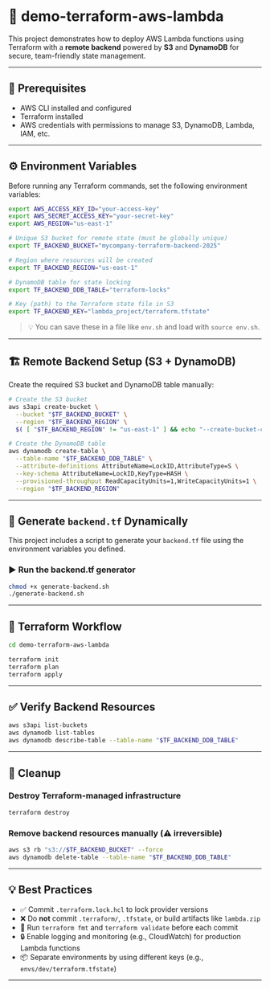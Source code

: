 # 🚀 demo-terraform-aws-lambda

This project demonstrates how to deploy AWS Lambda functions using Terraform with a **remote backend** powered by **S3** and **DynamoDB** for secure, team-friendly state management.

---

## 🌱 Prerequisites

- AWS CLI installed and configured
- Terraform installed
- AWS credentials with permissions to manage S3, DynamoDB, Lambda, IAM, etc.

---

## ⚙️ Environment Variables

Before running any Terraform commands, set the following environment variables:

```bash
export AWS_ACCESS_KEY_ID="your-access-key"
export AWS_SECRET_ACCESS_KEY="your-secret-key"
export AWS_REGION="us-east-1"

# Unique S3 bucket for remote state (must be globally unique)
export TF_BACKEND_BUCKET="mycompany-terraform-backend-2025"

# Region where resources will be created
export TF_BACKEND_REGION="us-east-1"

# DynamoDB table for state locking
export TF_BACKEND_DDB_TABLE="terraform-locks"

# Key (path) to the Terraform state file in S3
export TF_BACKEND_KEY="lambda_project/terraform.tfstate"
````

> 💡 You can save these in a file like `env.sh` and load with `source env.sh`.

---

## 🏗️ Remote Backend Setup (S3 + DynamoDB)

Create the required S3 bucket and DynamoDB table manually:

```bash
# Create the S3 bucket
aws s3api create-bucket \
  --bucket "$TF_BACKEND_BUCKET" \
  --region "$TF_BACKEND_REGION" \
  $( [ "$TF_BACKEND_REGION" != "us-east-1" ] && echo "--create-bucket-configuration LocationConstraint=$TF_BACKEND_REGION" )

# Create the DynamoDB table
aws dynamodb create-table \
  --table-name "$TF_BACKEND_DDB_TABLE" \
  --attribute-definitions AttributeName=LockID,AttributeType=S \
  --key-schema AttributeName=LockID,KeyType=HASH \
  --provisioned-throughput ReadCapacityUnits=1,WriteCapacityUnits=1 \
  --region "$TF_BACKEND_REGION"
```

---

## 🔧 Generate `backend.tf` Dynamically

This project includes a script to generate your `backend.tf` file using the environment variables you defined.

### ▶️ Run the backend.tf generator

```bash
chmod +x generate-backend.sh
./generate-backend.sh
```

---

## 🚀 Terraform Workflow

```bash
cd demo-terraform-aws-lambda

terraform init
terraform plan
terraform apply
```

---

## ✅ Verify Backend Resources

```bash
aws s3api list-buckets
aws dynamodb list-tables
aws dynamodb describe-table --table-name "$TF_BACKEND_DDB_TABLE"
```

---

## 🧹 Cleanup

### Destroy Terraform-managed infrastructure

```bash
terraform destroy
```

### Remove backend resources manually (⚠️ irreversible)

```bash
aws s3 rb "s3://$TF_BACKEND_BUCKET" --force
aws dynamodb delete-table --table-name "$TF_BACKEND_DDB_TABLE"
```

---

## 💡 Best Practices

* ✅ Commit `.terraform.lock.hcl` to lock provider versions
* ❌ Do **not** commit `.terraform/`, `.tfstate`, or build artifacts like `lambda.zip`
* 🧪 Run `terraform fmt` and `terraform validate` before each commit
* 🔒 Enable logging and monitoring (e.g., CloudWatch) for production Lambda functions
* 📦 Separate environments by using different keys (e.g., `envs/dev/terraform.tfstate`)

---